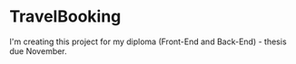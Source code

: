 # TravelBooking
I'm creating this project for my diploma (Front-End and Back-End) - thesis due November.
